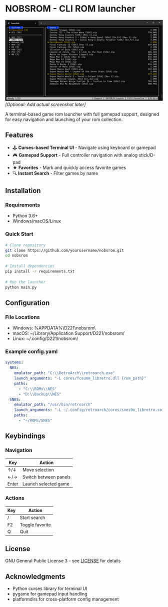 # NOBSROM - CLI ROM launcher

![Demo Screenshot](images/screenshot.png) *[Optional: Add actual screenshot later]*

A terminal-based game rom launcher with full gamepad support, designed for easy navigation and launching of your rom collection.

## Features

- 🕹️ **Curses-based Terminal UI** - Navigate using keyboard or gamepad
- 🎮 **Gamepad Support** - Full controller navigation with analog stick/D-pad
- ★ **Favorites** - Mark and quickly access favorite games
- 🔍 **Instant Search** - Filter games by name

## Installation

### Requirements
- Python 3.6+
- Windows/macOS/Linux

### Quick Start
```bash
# Clone repository
git clone https://github.com/yourusername/nobsrom.git
cd nobsrom

# Install dependencies
pip install -r requirements.txt

# Run the launcher
python main.py
```
## Configuration

### File Locations

- Windows: %APPDATA%\D221\nobsrom\
- macOS: ~/Library/Application Support/D221/nobsrom/
- Linux: ~/.config/D221/nobsrom/

### Example config.yaml

```yaml
systems:
  NES:
    emulator_path: "C:\\RetroArch\\retroarch.exe"
    launch_arguments: "-L cores/fceumm_libretro.dll {rom_path}"
    paths:
      - "C:\\ROMs\\NES"
      - "D:\\Backup\\NES"
  SNES:
    emulator_path: "/usr/bin/retroarch"
    launch_arguments: "-L ~/.config/retroarch/cores/snes9x_libretro.so {rom_path}"
    paths:
      - "~/ROMs/SNES"
```

## Keybindings

### Navigation

| Key          | Action                  |
| ------------ | ----------------------- |
| ↑/↓          | Move selection          |
| ←/→          | Switch between panels   |
| Enter        | Launch selected game    |

### Actions

| Key | Action             |
| --- | ------------------ |
| /   | Start search       |
| F2  | Toggle favorite    |
| Q   | Quit               |

## License

GNU General Public License 3 - see [LICENSE](LICENSE) for details

## Acknowledgments

- Python curses library for terminal UI
- pygame for gamepad input handling
- platformdirs for cross-platform config management
